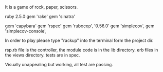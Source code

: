 It is a game of rock, paper, scissors.

ruby 2.5.0
gem 'rake'
gem 'sinatra'

  gem 'capybara'
  gem 'rspec'
  gem 'rubocop', '0.56.0'
  gem 'simplecov',
  gem 'simplecov-console',

In order to play please type "rackup" into the terminal form the project dir.

rsp.rb file is the controller, the module code is in the lib directory.
erb files in the views directory.
tests are in spec.

Visually unappealing but working, all test are passing.
